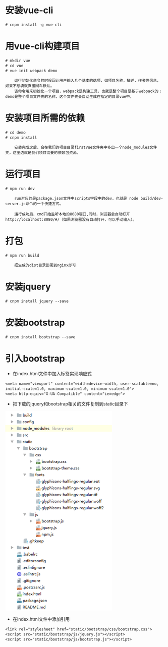 # 安装vue-cli
```
# cnpm install -g vue-cli
```

# 用vue-cli构建项目
```
# mkdir vue
# cd vue
# vue init webpack demo
```
```
	运行初始化命令的时候回让用户输入几个基本的选项，如项目名称，描述，作者等信息，如果不想填就直接回车默认。
	该命令用来初始化一个项目，webpack是构建工具，也就是整个项目是基于webpack的；demo是整个项目文件夹的名称，这个文件夹会自动生成在指定的目录vue中。
```

# 安装项目所需的依赖
```
# cd demo
# cnpm install
```
```
	安装完成之后，会在我们的项目目录firstVue文件夹中多出一个node_modules文件夹，这里边就是我们项目需要的依赖包资源。
```

# 运行项目
```
# npm run dev
```
```
	run对应的是package.json文件中scripts字段中的dev，也就是 node build/dev-server.js命令的一个快捷方式。

	运行成功后，cmd开始监听本地的8080端口,同时，浏览器会自动打开http://localhost:8080/#/（如果浏览器没有自动打开，可以手动输入）。
```

# 打包
```
# npm run build
```
```
	把生成的dist目录部署到nginx即可
```

# 安装jquery
```
# cnpm install jquery --save
```

# 安装bootstrap
```
# cnpm install bootstrap --save
```

# 引入bootstrap

- 在index.html文件中加入<meta>标签实现响应式
```
<meta name="viewport" content="width=device-width, user-scalable=no, initial-scale=1.0, maximum-scale=1.0, minimum-scale=1.0">
<meta http-equiv="X-UA-Compatible" content="ie=edge">
```

- 把下载的jquery和bootstrap相关的文件复制到static目录下

![](images/vuejs-1.png)

- 在index.html文件中添加引用
```
<link rel="stylesheet" href="static/bootstrap/css/bootstrap.css">
<script src="static/bootstrap/js/jquery.js"></script>
<script src="static/bootstrap/js/bootstrap.js"></script>
```
